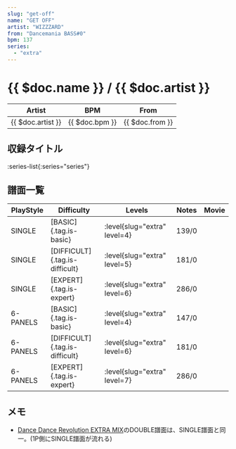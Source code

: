 ```yaml
---
slug: "get-off"
name: "GET OFF"
artist: "WIZZZARD"
from: "Dancemania BASS#0"
bpm: 137
series:
  - "extra"
---
```


# {{ $doc.name }} / {{ $doc.artist }}

|Artist|BPM|From|
|------|---|----|
|{{ $doc.artist }}|{{ $doc.bpm }}|{{ $doc.from }}|

## 収録タイトル

:series-list{:series="series"}

## 譜面一覧

|PlayStyle|Difficulty|Levels|Notes|Movie|
|---------|----------|------|-----|-----|
|SINGLE|[BASIC]{.tag.is-basic}|<div class="field is-grouped is-grouped-multiline">:level{slug="extra" level=4}</div>|139/0||
|SINGLE|[DIFFICULT]{.tag.is-difficult}|<div class="field is-grouped is-grouped-multiline">:level{slug="extra" level=5}</div>|181/0||
|SINGLE|[EXPERT]{.tag.is-expert}|<div class="field is-grouped is-grouped-multiline">:level{slug="extra" level=6}</div>|286/0||
|6-PANELS|[BASIC]{.tag.is-basic}|<div class="field is-grouped is-grouped-multiline">:level{slug="extra" level=4}</div>|147/0||
|6-PANELS|[DIFFICULT]{.tag.is-difficult}|<div class="field is-grouped is-grouped-multiline">:level{slug="extra" level=6}</div>|181/0||
|6-PANELS|[EXPERT]{.tag.is-expert}|<div class="field is-grouped is-grouped-multiline">:level{slug="extra" level=7}</div>|286/0||

## メモ

- [Dance Dance Revolution EXTRA MIX](/series/extra)のDOUBLE譜面は、SINGLE譜面と同一。(1P側にSINGLE譜面が流れる)
